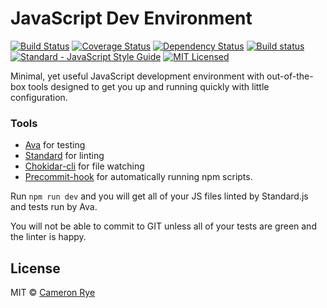 # JavaScript Dev Environment
[![Build Status](https://travis-ci.org/cameronrye/js-dev-environment.svg?branch=master)](https://travis-ci.org/cameronrye/js-dev-environment)
[![Coverage Status](https://coveralls.io/repos/github/cameronrye/js-dev-environment/badge.svg?branch=master)](https://coveralls.io/github/cameronrye/js-dev-environment?branch=master)
[![Dependency Status](https://dependencyci.com/github/cameronrye/js-dev-environment/badge)](https://dependencyci.com/github/cameronrye/js-dev-environment)
[![Build status](https://ci.appveyor.com/api/projects/status/624sbos1mca728ro?svg=true)](https://ci.appveyor.com/project/cameronrye/js-dev-environment)
[![Standard - JavaScript Style Guide](https://img.shields.io/badge/code%20style-standard-brightgreen.svg)](http://standardjs.com/)
[![MIT Licensed](https://img.shields.io/badge/License-MIT-blue.svg?style=flat)](https://opensource.org/licenses/MIT)

Minimal, yet useful JavaScript development environment with out-of-the-box tools designed to get you up and running quickly with little configuration.

### Tools
 * [Ava](https://github.com/avajs/ava) for testing
 * [Standard](https://github.com/feross/standard) for linting
 * [Chokidar-cli](https://github.com/kimmobrunfeldt/chokidar-cli) for file watching
 * [Precommit-hook](https://github.com/nlf/precommit-hook) for automatically running npm scripts.

Run `npm run dev` and you will get all of your JS files linted by Standard.js and tests run by Ava.

You will not be able to commit to GIT unless all of your tests are green and the linter is happy.

## License

MIT © [Cameron Rye](https://cameronrye.com/)

